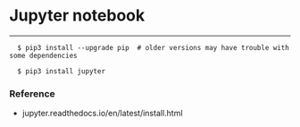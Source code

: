 # Jupyter notebook
---

```
  $ pip3 install --upgrade pip  # older versions may have trouble with some dependencies

  $ pip3 install jupyter

```

### Reference
 - jupyter.readthedocs.io/en/latest/install.html
